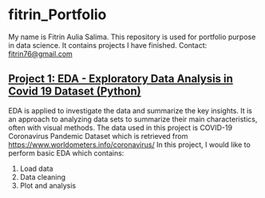 # fitrin_Portfolio
My name is Fitrin Aulia Salima. This repository is used for portfolio purpose in data science. It contains projects I have finished.
Contact: fitrin76@gmail.com

## [Project 1: EDA - Exploratory Data Analysis in Covid 19 Dataset (Python)](https://github.com/fitrinaulia/fitrinaulia.github.io/blob/main/EDA_Covid_19.ipynb)
EDA is applied to investigate the data and summarize the key insights. It is an approach to analyzing data sets to summarize their main characteristics, often with visual methods. The data used in this project is COVID-19 Coronavirus Pandemic Dataset which is retrieved from https://www.worldometers.info/coronavirus/ 
In this project, I would like to perform basic EDA which contains:
1. Load data
2. Data cleaning
3. Plot and analysis
